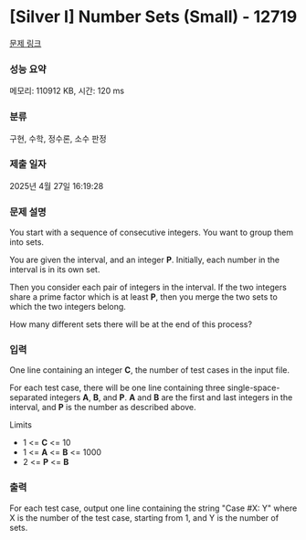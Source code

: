 # [Silver I] Number Sets (Small) - 12719 

[문제 링크](https://www.acmicpc.net/problem/12719) 

### 성능 요약

메모리: 110912 KB, 시간: 120 ms

### 분류

구현, 수학, 정수론, 소수 판정

### 제출 일자

2025년 4월 27일 16:19:28

### 문제 설명

<p>You start with a sequence of consecutive integers. You want to group them into sets.</p>

<p>You are given the interval, and an integer <strong>P</strong>. Initially, each number in the interval is in its own set.</p>

<p>Then you consider each pair of integers in the interval. If the two integers share a prime factor which is at least <strong>P</strong>, then you merge the two sets to which the two integers belong.</p>

<p>How many different sets there will be at the end of this process?</p>

### 입력 

 <p>One line containing an integer <strong>C</strong>, the number of test cases in the input file.</p>

<p>For each test case, there will be one line containing three single-space-separated integers <strong>A</strong>, <strong>B</strong>, and <strong>P</strong>.  <strong>A</strong> and <strong>B</strong> are the first and last integers in the interval, and <strong>P</strong> is the number as described above.</p>

<p>Limits</p>

<ul>
	<li>1 <= <strong>C</strong> <= 10</li>
	<li>1 <= <strong>A</strong> <= <strong>B</strong> <= 1000</li>
	<li>2 <= <strong>P</strong> <= <strong>B</strong></li>
</ul>

<div> </div>

### 출력 

 <p>For each test case, output one line containing the string "Case #X: Y" where X is the number of the test case, starting from 1, and Y is the number of sets.</p>

